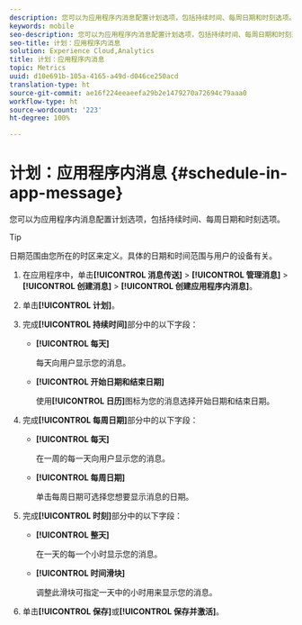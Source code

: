 ```yaml
---
description: 您可以为应用程序内消息配置计划选项，包括持续时间、每周日期和时刻选项。
keywords: mobile
seo-description: 您可以为应用程序内消息配置计划选项，包括持续时间、每周日期和时刻选项。
seo-title: 计划：应用程序内消息
solution: Experience Cloud,Analytics
title: 计划：应用程序内消息
topic: Metrics
uuid: d10e691b-105a-4165-a49d-d046ce250acd
translation-type: ht
source-git-commit: ae16f224eeaeefa29b2e1479270a72694c79aaa0
workflow-type: ht
source-wordcount: '223'
ht-degree: 100%

---
```



# 计划：应用程序内消息 {#schedule-in-app-message}

您可以为应用程序内消息配置计划选项，包括持续时间、每周日期和时刻选项。

>[!TIP]
>
>日期范围由您所在的时区来定义。具体的日期和时间范围与用户的设备有关。

1. 在应用程序中，单击&#x200B;**[!UICONTROL 消息传送]** > **[!UICONTROL 管理消息]** > **[!UICONTROL 创建消息]** > **[!UICONTROL 创建应用程序内消息]**。
1. 单击&#x200B;**[!UICONTROL 计划]**。
1. 完成&#x200B;**[!UICONTROL 持续时间]**&#x200B;部分中的以下字段：

   * **[!UICONTROL 每天]**

      每天向用户显示您的消息。

   * **[!UICONTROL 开始日期和结束日期]**

      使用&#x200B;**[!UICONTROL 日历]**&#x200B;图标为您的消息选择开始日期和结束日期。

1. 完成&#x200B;**[!UICONTROL 每周日期]**&#x200B;部分中的以下字段：

   * **[!UICONTROL 每天]**

      在一周的每一天向用户显示您的消息。

   * **[!UICONTROL 每周日期]**

      单击每周日期可选择您想要显示消息的日期。

1. 完成&#x200B;**[!UICONTROL 时刻]**&#x200B;部分中的以下字段：

   * **[!UICONTROL 整天]**

      在一天的每一个小时显示您的消息。

   * **[!UICONTROL 时间滑块]**

      调整此滑块可指定一天中的小时用来显示您的消息。

1. 单击&#x200B;**[!UICONTROL 保存]**&#x200B;或&#x200B;**[!UICONTROL 保存并激活]**。
